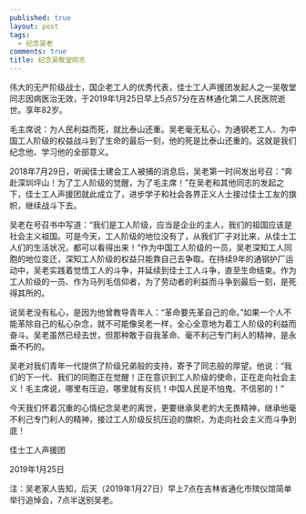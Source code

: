 ```yaml
---
published: true
layout: post
tags:
  - 纪念吴老
comments: true
title: 纪念吴敬堂同志
---
```

伟大的无产阶级战士，国企老工人的优秀代表，佳士工人声援团发起人之一吴敬堂同志因病医治无效，于2019年1月25日早上5点57分在吉林通化第二人民医院逝世。享年82岁。

毛主席说：为人民利益而死，就比泰山还重。吴老毫无私心，为通钢老工人、为中国工人阶级的权益战斗到了生命的最后一刻，他的死是比泰山还重的。这就是我们纪念他、学习他的全部意义。

2018年7月29日，听闻佳士建会工人被捕的消息后，吴老第一时间发出号召：“奔赴深圳坪山！为了工人阶级的觉醒，为了毛主席！”在吴老和其他同志的发起之下，佳士工人声援团就此成立了，进步学子和社会各界正义人士接过佳士工友的旗帜，继续战斗下去。

吴老在号召书中写道：“我们是工人阶级，应当是企业的主人，我们的祖国应该是社会主义祖国。可是今天，工人阶级的地位没有了，从我们厂子对比来，从佳士工人们的生活状况，都可以看得出来！”作为中国工人阶级的一员，吴老深知工人同胞的地位变迁，深知工人阶级的权益只能靠自己去争取。在持续9年的通钢护厂运动中，吴老实践着觉悟工人的斗争，并延续到佳士工人斗争，直至生命结束。作为工人阶级的一员、作为马列毛信仰者，为了劳动者的利益而斗争到最后一刻，是死得其所的。

说吴老没有私心，是因为他曾教导青年人：“革命要先革自己的命。”如果一个人不能革除自己的私心杂念，就不可能像吴老一样，全心全意地为着工人阶级的利益而奋斗。吴老虽然已经去世，但那种敢于自我革命、毫不利己专门利人的精神，是永垂不朽的。

吴老对我们青年一代提供了阶级兄弟般的支持，寄予了同志般的厚望。他说：“我们的下一代、我们的同胞正在觉醒！正在意识到工人阶级的使命，正在走向社会主义！毛主席说，哪里有压迫，哪里就有反抗！中国人民是不怕鬼、不信邪的！”

今天我们怀着沉重的心情纪念吴老的离世，更要继承吴老的大无畏精神，继承他毫不利己专门利人的精神，接过工人阶级反抗压迫的旗帜，为走向社会主义而斗争到底！

佳士工人声援团

2019年1月25日

注：吴老家人告知，后天（2019年1月27日）早上7点在吉林省通化市殡仪馆简单举行追悼会，7点半送别吴老。
